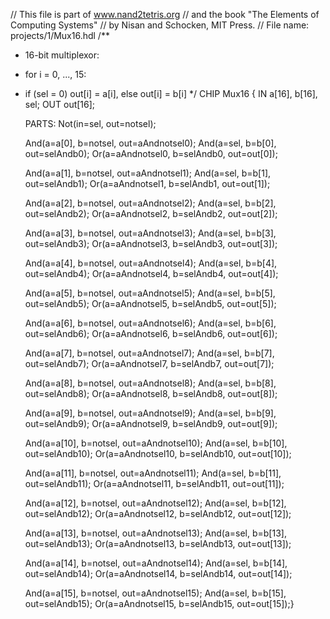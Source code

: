 // This file is part of www.nand2tetris.org
// and the book "The Elements of Computing Systems"
// by Nisan and Schocken, MIT Press.
// File name: projects/1/Mux16.hdl
/**
 * 16-bit multiplexor: 
 * for i = 0, ..., 15:
 * if (sel = 0) out[i] = a[i], else out[i] = b[i]
 */
CHIP Mux16 {
    IN a[16], b[16], sel;
    OUT out[16];

    PARTS:
    Not(in=sel, out=notsel);

    And(a=a[0], b=notsel, out=aAndnotsel0);
    And(a=sel, b=b[0], out=selAndb0);
    Or(a=aAndnotsel0, b=selAndb0, out=out[0]);

    And(a=a[1], b=notsel, out=aAndnotsel1);
    And(a=sel, b=b[1], out=selAndb1);
    Or(a=aAndnotsel1, b=selAndb1, out=out[1]);

    And(a=a[2], b=notsel, out=aAndnotsel2);
    And(a=sel, b=b[2], out=selAndb2);
    Or(a=aAndnotsel2, b=selAndb2, out=out[2]);

    And(a=a[3], b=notsel, out=aAndnotsel3);
    And(a=sel, b=b[3], out=selAndb3);
    Or(a=aAndnotsel3, b=selAndb3, out=out[3]);

    And(a=a[4], b=notsel, out=aAndnotsel4);
    And(a=sel, b=b[4], out=selAndb4);
    Or(a=aAndnotsel4, b=selAndb4, out=out[4]);

    And(a=a[5], b=notsel, out=aAndnotsel5);
    And(a=sel, b=b[5], out=selAndb5);
    Or(a=aAndnotsel5, b=selAndb5, out=out[5]);

    And(a=a[6], b=notsel, out=aAndnotsel6);
    And(a=sel, b=b[6], out=selAndb6);
    Or(a=aAndnotsel6, b=selAndb6, out=out[6]);

    And(a=a[7], b=notsel, out=aAndnotsel7);
    And(a=sel, b=b[7], out=selAndb7);
    Or(a=aAndnotsel7, b=selAndb7, out=out[7]);

    And(a=a[8], b=notsel, out=aAndnotsel8);
    And(a=sel, b=b[8], out=selAndb8);
    Or(a=aAndnotsel8, b=selAndb8, out=out[8]);

    And(a=a[9], b=notsel, out=aAndnotsel9);
    And(a=sel, b=b[9], out=selAndb9);
    Or(a=aAndnotsel9, b=selAndb9, out=out[9]);

    And(a=a[10], b=notsel, out=aAndnotsel10);
    And(a=sel, b=b[10], out=selAndb10);
    Or(a=aAndnotsel10, b=selAndb10, out=out[10]);

    And(a=a[11], b=notsel, out=aAndnotsel11);
    And(a=sel, b=b[11], out=selAndb11);
    Or(a=aAndnotsel11, b=selAndb11, out=out[11]);

    And(a=a[12], b=notsel, out=aAndnotsel12);
    And(a=sel, b=b[12], out=selAndb12);
    Or(a=aAndnotsel12, b=selAndb12, out=out[12]);

    And(a=a[13], b=notsel, out=aAndnotsel13);
    And(a=sel, b=b[13], out=selAndb13);
    Or(a=aAndnotsel13, b=selAndb13, out=out[13]);

    And(a=a[14], b=notsel, out=aAndnotsel14);
    And(a=sel, b=b[14], out=selAndb14);
    Or(a=aAndnotsel14, b=selAndb14, out=out[14]);

    And(a=a[15], b=notsel, out=aAndnotsel15);
    And(a=sel, b=b[15], out=selAndb15);
    Or(a=aAndnotsel15, b=selAndb15, out=out[15]);}